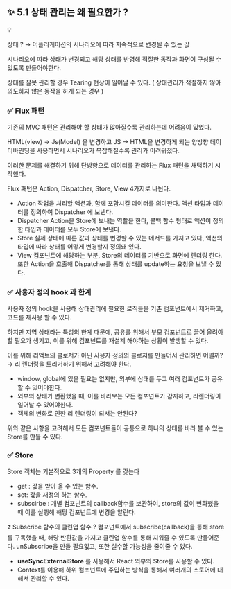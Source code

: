 ## ✨ 5.1 상태 관리는 왜 필요한가 ?

<aside>
💡

상태 ? → 어플리케이션의 시나리오에 따라 지속적으로 변경될 수 있는 값

</aside>

시나리오에 따라 상태가 변경되고 해당 상태를 반영해 적절한 동작과 화면이 구성될 수 있도록 만들어야한다.

상태를 잘못 관리할 경우 Tearing 현상이 일어날 수 있다. ( 상태관리가 적절하지 않아 의도하지 않은 동작을 하게 되는 경우 )

### ✅ Flux 패턴

기존의 MVC 패턴은 관리해야 할 상태가 많아질수록 관리하는데 어려움이 있었다.

HTML(view) → Js(Model) 을 변경하고 JS → HTML을 변경하게 되는 양방향 데이터바인딩을 사용하면서 시나리오가 복잡해질수록 관리가 어려워졌다.

이러한 문제를 해결하기 위해 단방향으로 데이터를 관리하는 Flux 패턴을 채택하기 시작했다.

Flux 패턴은 Action, Dispatcher, Store, View 4가지로 나뉜다.

- Action 
작업을 처리할 액션과, 함께 포함시킬 데이터를 의미한다. 액션 타입과 데이터를 정의하여 Dispatcher 에 보낸다.
- Dispatcher
 Action을 Store에 보내는 역할을 한다, 콜백 함수 형태로 액션이 정의한 타입과 데이터를 모두 Store에 보낸다.
- Store 
실제 상태에 따른 값과 상태를 변경할 수 있는 메서드를 가지고 있다, 액션의 타입에 따라 상태를 어떻게 변경할지 정의돼 있다.
- View
컴포넌트에 해당하는 부분, Store의 데이터를 기반으로 화면에 렌더링 한다. 또한 Action을 호출해 Dispatcher를 통해 상태를 update하는 요청을 보낼 수 있다.

### ✅ 사용자 정의 hook 과 한계

사용자 정의 hook을 사용해 상태관리에 필요한 로직들을 기존 컴포넌트에서 제거하고, 코드를 재사용 할 수 있다. 

하지만 지역 상태라는 특성의 한계 때문에, 공유를 위해서 부모 컴포넌트로 끌어 올려야할 필요가 생기고, 이를 위해 컴포넌트를 재설계 해야하는 상황이 발생할 수 있다.

이를 위해 리액트의 클로저가 아닌 사용자 정의의 클로저를 만들어서 관리하면 어떨까? → 리 렌더링을 트리거하기 위해서 고려해야 한다.

- window, global에 있을 필요는 없지만, 외부에 상태를 두고 여러 컴포넌트가 공유 할 수 있어야한다.
- 외부의 상태가 변환했을 때, 이를 바라보는 모든 컴포넌트가 감지하고, 리렌더링이 일어날 수 있어야한다.
- 객체의 변화로 인한 리 렌더링이 되서는 안된다?

위와 같은 사항을 고려해서 모든 컴포넌트들이 공통으로 하나의 상태를 바라 볼 수 있는 Store를 만들 수 있다.

### ✅ Store

Store 객체는 기본적으로 3개의 Property 를 갖는다

- get : 값을 받아 올 수 있는 함수.
- set: 값을 재정의 하는 함수.
- subscirbe : 개별 컴포넌트의 callback함수를 보관하여, store의 값이 변화했을 때 이를 실행해 해당 컴포넌트에 변경을 알린다.

❓ Subscribe 함수의 클린업 함수 ? 
컴포넌트에서 subscribe(callback)을 통해 store를 구독했을 때, 해당 반환값을 가지고 클린업 함수를 통해 지워줄 수 있도록 만들어준다. unSubscribe을 만들 필요없고, 또한 실수할 가능성을 줄여줄 수 있다.

- **useSyncExternalStore** 를 사용해서 React 외부의 Store를 사용할 수 있다.
- Context를 이용해 하위 컴포넌트에 주입하는 방식을 통해서 여러개의 스토어에 대해서 관리할 수 있다.
